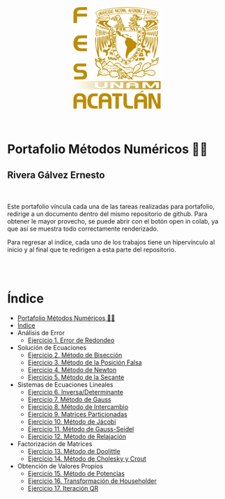 <div class="img-container">
<center>
<img src="escudo-d.png"
     alt="Logo"
     style="width:200px; text-align:"center";" />
</center>
</div>
<br><br>

# Portafolio Métodos Numéricos :technologist:
## Rivera Gálvez Ernesto
<br>
<br>
Este portafolio víncula cada una de las tareas realizadas para portafolio, redirige a un documento dentro del mismo repositorio de github. Para obtener le mayor provecho, se puede abrir con el botón open in colab, ya que así se muestra todo correctamente renderizado.

Para regresar al índice, cada uno de los trabajos tiene un hipervínculo al inicio y al final que te redirigen a esta parte del repositorio.

<br> <br>
# Índice

- [Portafolio Métodos Numéricos :technologist:](#portafolio-métodos-numéricos-technologist)
- [Índice](#índice)
- Análisis de Error
  - [Ejercicio 1. Error de Redondeo](#ejercicio-1-error-de-redondeo)
- Solución de Ecuaciones
  - [Ejercicio 2. Método de Bisección](https://github.com/neto-riga/Metodos_Numericos/blob/main/Ejercicio2_Biseccion.ipynb)
  - [Ejercicio 3. Método de la Posición Falsa](https://github.com/neto-riga/Metodos_Numericos/blob/main/Ejercicio_3_Posici%C3%B3n_Falsa.ipynb)
  - [Ejercicio 4. Método de Newton](https://github.com/neto-riga/Metodos_Numericos/blob/main/Ejercicio_4_M%C3%A9todo_de_Newton.ipynb)
  - [Ejercicio 5. Método de la Secante](https://github.com/neto-riga/Metodos_Numericos/blob/main/Ejercicio_5_Secante.ipynb)
- Sistemas de Ecuaciones Lineales
  - [Ejercicio 6. Inversa/Determinante](https://github.com/neto-riga/Metodos_Numericos/blob/main/Ejercicio_6_Inversa_Determinante.ipynb)
  - [Ejercicio 7. Método de Gauss](https://github.com/neto-riga/Metodos_Numericos/blob/main/Ejercicio_7_M%C3%A9todo_de_Gauss.ipynb)
  - [Ejercicio 8. Método de Intercambio](https://github.com/neto-riga/Metodos_Numericos/blob/main/Ejercicio_8_M%C3%A9todo_de_Intercambio.ipynb)
  - [Ejercicio 9. Matrices Particionadas](#ejercicio-9-matrices-particionadas)
  - [Ejercicio 10. Método de Jácobi](https://github.com/neto-riga/Metodos_Numericos/blob/main/Ejercicio_10_Jacobi.ipynb)
  - [Ejercicio 11. Método de Gauss-Seidel](https://github.com/neto-riga/Metodos_Numericos/blob/main/Ejercicio_11_Gauss_Seidel.ipynb)
  - [Ejercicio 12. Método de Relajación](#ejercicio-12-método-de-relajación)
- Factorización de Matrices
  - [Ejercicio 13. Método de Doolittle](https://github.com/neto-riga/Metodos_Numericos/blob/main/Ejercicio_13_Doolittle.ipynb)
  - [Ejercicio 14. Método de Cholesky y Crout](https://github.com/neto-riga/Metodos_Numericos/blob/main/Ejercicio_14_Cholesky.ipynb)
- Obtención de Valores Propios
  - [Ejercicio 15. Método de Potencias](https://github.com/neto-riga/Metodos_Numericos/blob/main/Ejercicio_15_Potencia.ipynb)
  - [Ejercicio 16. Transformación de Householder](https://github.com/neto-riga/Metodos_Numericos/blob/main/Ejercicio_16_Householder.ipynb)
  - [Ejercicio 17. Iteración QR](#ejercicio-17-iteración-qr)

<!-- # Análisis de Error

## Ejercicio 1. Error de Redondeo
[Índice](#índice)

# Solución de Ecuaciones

## Ejercicio 2. Método de Bisección
[Índice](#índice)

## Ejercicio 3. Método de la Posición Falsa
[Índice](#índice)
## Ejercicio 4. Método de Newton
[Índice](#índice)
## Ejercicio 5. Método de la Secante
[Índice](#índice)
## Ejercicio 6. Método de Bairstow
[Índice](#índice)

# Sistemas de Ecuaciones Lineales

## Ejercicio 6. Inversa/Determinante
[Índice](#índice)
## Ejercicio 7. Método de Gauss
[Índice](#índice)
## Ejercicio 8. Método de Intercambio
[Índice](#índice)
## Ejercicio 9. Matrices Particionadas
[Índice](#índice)
## Ejercicio 10. Método de Jácobi
[Índice](#índice)
## Ejercicio 11. Método de Gauss-Seidel
[Índice](#índice)
## Ejercicio 12. Método de Relajación
[Índice](#índice)

# Factorización de Matrices

## Ejercicio 13. Método de Doolittle
[Índice](#índice)
## Ejercicio 14. Método de Cholesky y Crout
[Índice](#índice)

# Obtención de Valores Propios


## Ejercicio 15. Método de Potencias
[Índice](#índice)
## Ejercicio 16. Transformación de Hausholder 
[Índice](#índice)
## Ejercicio 17. Iteración QR
[Índice](#índice) -->
